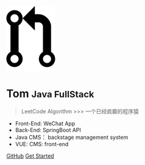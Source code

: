 <!-- _coverpage.md -->

![logo](_media/icon.png)

# Tom <small>Java FullStack</small>

> LeetCode Algorithm >>> 一个已经疯癫的程序猿

- Front-End: WeChat App
- Back-End: SpringBoot API
- Java CMS： backstage management system 
- VUE: CMS: front-end

[GitHub](https://github.com/NovemberFall)
[Get Started](README.md)